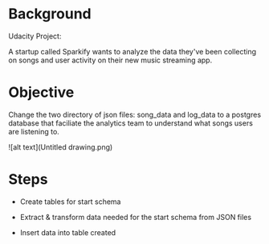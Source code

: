 # Background
Udacity Project:

A startup called Sparkify wants to analyze the data they've been collecting on songs and user activity on their new music streaming app.

# Objective

Change the two directory of json files: song_data and log_data to a postgres database that faciliate the analytics team to understand what songs users are listening to.

![alt text](Untitled drawing.png)

# Steps
- Create tables for start schema

- Extract & transform data needed for the start schema from JSON files

- Insert data into table created


